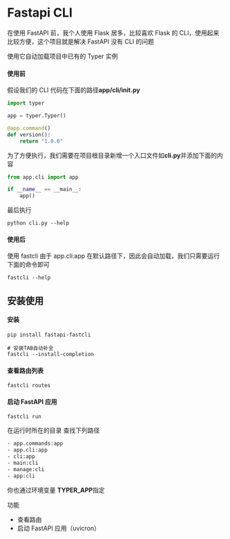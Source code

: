 # Fastapi CLI

在使用 FastAPI 前，我个人使用 Flask 居多，比较喜欢 Flask 的 CLI，使用起来比较方便，这个项目就是解决 FastAPI 没有 CLI 的问题

使用它自动加载项目中已有的 Typer 实例

#### 使用前

假设我们的 CLI 代码在下面的路径**app/cli/**init**.py**

```python
import typer

app = typer.Typer()

@app.command()
def version():
    return "1.0.0"
```

为了方便执行，我们需要在项目根目录新增一个入口文件如**cli.py**并添加下面的内容

```python
from app.cli import app

if __name__ == __main__:
    app()
```

最后执行

```shell
python cli.py --help
```

#### 使用后

使用 fastcli 由于 app.cli:app 在默认路径下，因此会自动加载，我们只需要运行下面的命令即可

```shell
fastcli --help
```

## 安装使用

#### 安装

```shell
pip install fastapi-fastcli

# 安装TAB自动补全
fastcli --install-completion
```

#### 查看路由列表

```shell
fastcli routes
```

#### 启动 FastAPI 应用

```shell
fastcli run
```

在运行时所在的目录 查找下列路径

```txt
- app.commands:app
- app.cli:app
- cli:app
- main:cli
- manage:cli
- app:cli
```

你也通过环境变量 **TYPER_APP**指定

功能

- 查看路由
- 启动 FastAPI 应用（uvicron）
